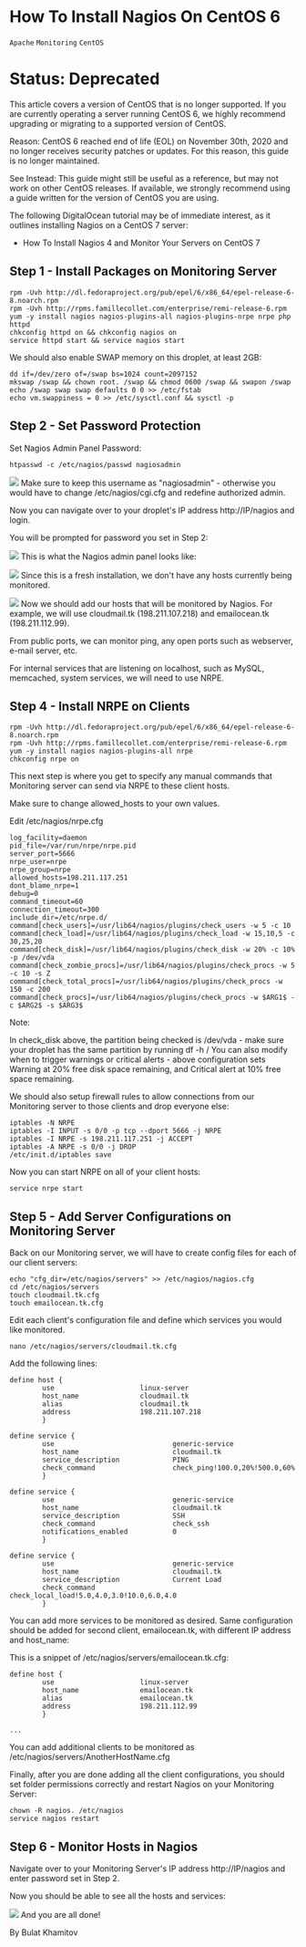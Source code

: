# How To Install Nagios On CentOS 6

```Apache``` ```Monitoring``` ```CentOS```










# Status: Deprecated


This article covers a version of CentOS that is no longer supported. If you are currently operating a server running CentOS 6, we highly recommend upgrading or migrating to a supported version of CentOS.


Reason:
CentOS 6 reached end of life (EOL) on November 30th, 2020 and no longer receives security patches or updates. For this reason, this guide is no longer maintained.


See Instead:
This guide might still be useful as a reference, but may not work on other CentOS releases. If available, we strongly recommend using a guide written for the version of CentOS you are using.


The following DigitalOcean tutorial may be of immediate interest, as it outlines installing Nagios on a CentOS 7 server:




- How To Install Nagios 4 and Monitor Your Servers on CentOS 7





## Step 1 - Install Packages on Monitoring Server


```
rpm -Uvh http://dl.fedoraproject.org/pub/epel/6/x86_64/epel-release-6-8.noarch.rpm
rpm -Uvh http://rpms.famillecollet.com/enterprise/remi-release-6.rpm
yum -y install nagios nagios-plugins-all nagios-plugins-nrpe nrpe php httpd
chkconfig httpd on && chkconfig nagios on
service httpd start && service nagios start

```


We should also enable SWAP memory on this droplet, at least 2GB:


```
dd if=/dev/zero of=/swap bs=1024 count=2097152
mkswap /swap && chown root. /swap && chmod 0600 /swap && swapon /swap
echo /swap swap swap defaults 0 0 >> /etc/fstab
echo vm.swappiness = 0 >> /etc/sysctl.conf && sysctl -p

```


## Step 2 - Set Password Protection


Set Nagios Admin Panel Password:


```
htpasswd -c /etc/nagios/passwd nagiosadmin

```


![](https://assets.digitalocean.com/articles/community/CentOS6-Nagios1.png)
Make sure to keep this username as "nagiosadmin" - otherwise you would have to change /etc/nagios/cgi.cfg and redefine authorized admin.


Now you can navigate over to your droplet's IP address http://IP/nagios and login.


You will be prompted for password you set in Step 2:


![](https://assets.digitalocean.com/articles/community/CentOS6-Nagios2.png)
This is what the Nagios admin panel looks like:


![](https://assets.digitalocean.com/articles/community/CentOS6-Nagios3.png)
Since this is a fresh installation, we don't have any hosts currently being monitored.


![](https://assets.digitalocean.com/articles/community/CentOS6-Nagios4.png)
Now we should add our hosts that will be monitored by Nagios.  For example, we will use cloudmail.tk (198.211.107.218) and emailocean.tk (198.211.112.99).


From public ports, we can monitor ping, any open ports such as webserver, e-mail server, etc.


For internal services that are listening on localhost, such as MySQL, memcached, system services, we will need to use NRPE.


## Step 4 - Install NRPE on Clients


```
rpm -Uvh http://dl.fedoraproject.org/pub/epel/6/x86_64/epel-release-6-8.noarch.rpm
rpm -Uvh http://rpms.famillecollet.com/enterprise/remi-release-6.rpm
yum -y install nagios nagios-plugins-all nrpe
chkconfig nrpe on

```


This next step is where you get to specify any manual commands that Monitoring server can send via NRPE to these client hosts.


Make sure to change allowed_hosts to your own values.


Edit /etc/nagios/nrpe.cfg


```
log_facility=daemon
pid_file=/var/run/nrpe/nrpe.pid
server_port=5666
nrpe_user=nrpe
nrpe_group=nrpe
allowed_hosts=198.211.117.251
dont_blame_nrpe=1
debug=0
command_timeout=60
connection_timeout=300
include_dir=/etc/nrpe.d/
command[check_users]=/usr/lib64/nagios/plugins/check_users -w 5 -c 10
command[check_load]=/usr/lib64/nagios/plugins/check_load -w 15,10,5 -c 30,25,20
command[check_disk]=/usr/lib64/nagios/plugins/check_disk -w 20% -c 10% -p /dev/vda
command[check_zombie_procs]=/usr/lib64/nagios/plugins/check_procs -w 5 -c 10 -s Z
command[check_total_procs]=/usr/lib64/nagios/plugins/check_procs -w 150 -c 200
command[check_procs]=/usr/lib64/nagios/plugins/check_procs -w $ARG1$ -c $ARG2$ -s $ARG3$

```


Note:


In check_disk above, the partition being checked is /dev/vda - make sure your droplet has the same partition by running df -h /
You can also modify when to trigger warnings or critical alerts - above configuration sets Warning at 20% free disk space remaining, and Critical alert at 10% free space remaining.


We should also setup firewall rules to allow connections from our Monitoring server to those clients and drop everyone else:


```
iptables -N NRPE
iptables -I INPUT -s 0/0 -p tcp --dport 5666 -j NRPE
iptables -I NRPE -s 198.211.117.251 -j ACCEPT
iptables -A NRPE -s 0/0 -j DROP
/etc/init.d/iptables save

```


Now you can start NRPE on all of your client hosts:


```
service nrpe start

```


## Step 5 - Add Server Configurations on Monitoring Server


Back on our Monitoring server, we will have to create config files for each of our client servers:


```
echo "cfg_dir=/etc/nagios/servers" >> /etc/nagios/nagios.cfg
cd /etc/nagios/servers
touch cloudmail.tk.cfg
touch emailocean.tk.cfg

```


Edit each client's configuration file and define which services you would like monitored.


```
nano /etc/nagios/servers/cloudmail.tk.cfg

```


Add the following lines:


```
define host {
        use                     linux-server
        host_name               cloudmail.tk
        alias                   cloudmail.tk
        address                 198.211.107.218
        }

define service {
        use                             generic-service
        host_name                       cloudmail.tk
        service_description             PING
        check_command                   check_ping!100.0,20%!500.0,60%
        }

define service {
        use                             generic-service
        host_name                       cloudmail.tk
        service_description             SSH
        check_command                   check_ssh
        notifications_enabled           0
        }

define service {
        use                             generic-service
        host_name                       cloudmail.tk
        service_description             Current Load
        check_command                   check_local_load!5.0,4.0,3.0!10.0,6.0,4.0
        }

```


You can add more services to be monitored as desired.  Same configuration should be added for second client, emailocean.tk, with different IP address and host_name:


This is a snippet of /etc/nagios/servers/emailocean.tk.cfg:


```
define host {
        use                     linux-server
        host_name               emailocean.tk
        alias                   emailocean.tk
        address                 198.211.112.99
        }

...

```


You can add additional clients to be monitored as /etc/nagios/servers/AnotherHostName.cfg


Finally, after you are done adding all the client configurations, you should set folder permissions correctly and restart Nagios on your Monitoring Server:


```
chown -R nagios. /etc/nagios
service nagios restart

```


## Step 6 - Monitor Hosts in Nagios


Navigate over to your Monitoring Server's IP address http://IP/nagios and enter password set in Step 2.


Now you should be able to see all the hosts and services:


![](https://assets.digitalocean.com/articles/community/CentOS6-Nagios5.png)
And you are all done!


By Bulat Khamitov
